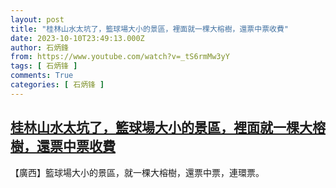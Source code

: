 ```yaml
---
layout: post
title: "桂林山水太坑了，籃球場大小的景區，裡面就一棵大榕樹，還票中票收費"
date: 2023-10-10T23:49:13.000Z
author: 石炳鋒
from: https://www.youtube.com/watch?v=_tS6rmMw3yY
tags: [ 石炳锋 ]
comments: True
categories: [ 石炳锋 ]
---
```

<!--1696981753000-->
[桂林山水太坑了，籃球場大小的景區，裡面就一棵大榕樹，還票中票收費](https://www.youtube.com/watch?v=_tS6rmMw3yY)
------

<div>
【廣西】籃球場大小的景區，就一棵大榕樹，還票中票，連環票。
</div>
